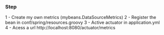 ### Step

1 - Create my own metrics (mybeans.DataSourceMetrics)
2 - Register the bean in  conf/spring/resources.groovy
3 - Active actuator in application.yml
4 - Acess a url http://localhost:8080/actuator/metrics

  